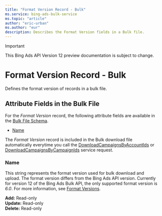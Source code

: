 ```yaml
---
title: "Format Version Record - Bulk"
ms.service: bing-ads-bulk-service
ms.topic: "article"
author: "eric-urban"
ms.author: "eur"
description: Describes the Format Version fields in a Bulk file.
---
```

> [!IMPORTANT]
> This Bing Ads API Version 12 preview documentation is subject to change.

# Format Version Record - Bulk
Defines the format version of records in a bulk file.

## <a name="entitydata"></a>Attribute Fields in the Bulk File
For the *Format Version* record, the following attribute fields are available in the [Bulk File Schema](bulk-file-schema.md). 

- [Name](#name)

The *Format Version* record is included in the Bulk download file automatically everytime you call the [DownloadCampaignsByAccountIds](downloadcampaignsbyaccountids.md) or [DownloadCampaignsByCampaignIds](downloadcampaignsbycampaignids.md) service request. 

### <a name="name"></a>Name
This string represents the format version used for bulk download and upload. The format version differs from the Bing Ads API version. Currently for version 12 of the Bing Ads Bulk API, the only supported format version  is *6.0*. For more information, see [Format Versions](bulk-file-schema.md#formatversions).

**Add:** Read-only  
**Update:** Read-only  
**Delete:** Read-only  
